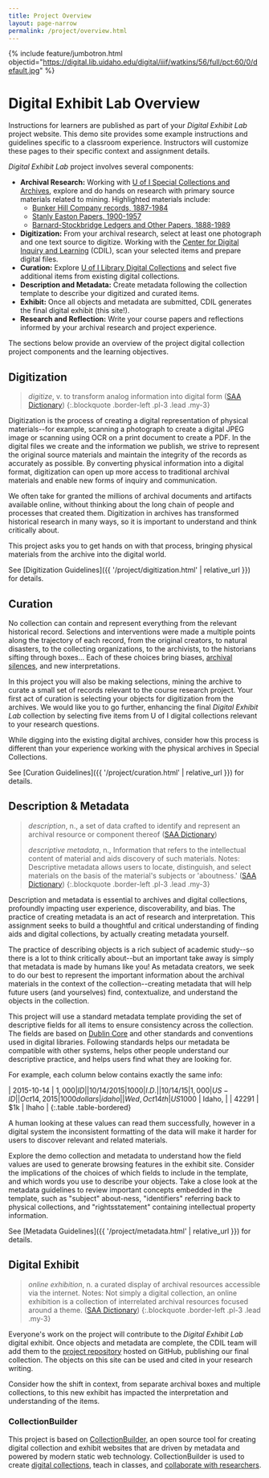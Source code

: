 ```yaml
---
title: Project Overview
layout: page-narrow
permalink: /project/overview.html
---
```


{% include feature/jumbotron.html objectid="https://digital.lib.uidaho.edu/digital/iiif/watkins/56/full/pct:60/0/default.jpg" %}

# Digital Exhibit Lab Overview

Instructions for learners are published as part of your *Digital Exhibit Lab* project website.
This demo site provides some example instructions and guidelines specific to a classroom experience.
Instructors will customize these pages to their specific context and assignment details.

*Digital Exhibit Lab* project involves several components:

- **Archival Research:** Working with [U of I Special Collections and Archives](https://www.lib.uidaho.edu/special-collections/), explore and do hands on research with primary source materials related to mining. Highlighted materials include:
    - [Bunker Hill Company records, 1887-1984](http://archiveswest.orbiscascade.org/ark:/80444/xv65328)
    - [Stanly Easton Papers, 1900-1957](https://archiveswest.orbiscascade.org/ark:/80444/xv66353)
    - [Barnard-Stockbridge Ledgers and Other Papers, 1888-1989](https://archiveswest.orbiscascade.org/ark:/80444/xv01033)
- **Digitization:** From your archival research, select at least one photograph and one text source to digitize. Working with the [Center for Digital Inquiry and Learning](https://cdil.lib.uidaho.edu/) (CDIL), scan your selected items and prepare digital files.
- **Curation:** Explore [U of I Library Digital Collections](https://www.lib.uidaho.edu/digital/collections.html) and select five additional items from existing digital collections.
- **Description and Metadata:** Create metadata following the collection template to describe your digitized and curated items.
- **Exhibit:** Once all objects and metadata are submitted, CDIL generates the final digital exhibit (this site!). 
- **Research and Reflection:** Write your course papers and reflections informed by your archival research and project experience.

The sections below provide an overview of the project digital collection project components and the learning objectives.

## Digitization 

> *digitize*, v. to transform analog information into digital form ([SAA Dictionary](https://dictionary.archivists.org/entry/digitize.html))
{:.blockquote .border-left .pl-3 .lead .my-3}

Digitization is the process of creating a digital representation of physical materials--for example, scanning a photograph to create a digital JPEG image or scanning using OCR on a print document to create a PDF.
In the digital files we create and the information we publish, we strive to represent the original source materials and maintain the integrity of the records as accurately as possible.
By converting physical information into a digital format, digitization can open up more access to traditional archival materials and enable new forms of inquiry and communication.

We often take for granted the millions of archival documents and artifacts available online, without thinking about the long chain of people and processes that created them.
Digitization in archives has transformed historical research in many ways, so it is important to understand and think critically about.

This project asks you to get hands on with that process, bringing physical materials from the archive into the digital world.

See [Digitization Guidelines]({{ '/project/digitization.html' | relative_url }}) for details.

## Curation

No collection can contain and represent everything from the relevant historical record. 
Selections and interventions were made a multiple points along the trajectory of each record, from the original creators, to natural disasters, to the collecting organizations, to the archivists, to the historians sifting through boxes...
Each of these choices bring biases, [archival silences](https://dictionary.archivists.org/entry/archival-silence.html), and new interpretations.

In this project you will also be making selections, mining the archive to curate a small set of records relevant to the course research project.
Your first act of curation is selecting your objects for digitization from the archives.
We would like you to go further, enhancing the final *Digital Exhibit Lab* collection by selecting five items from U of I digital collections relevant to your research questions.

While digging into the existing digital archives, consider how this process is different than your experience working with the physical archives in Special Collections.

See [Curation Guidelines]({{ '/project/curation.html' | relative_url }}) for details.

## Description & Metadata 

> *description*, n., a set of data crafted to identify and represent an archival resource or component thereof ([SAA Dictionary](https://dictionary.archivists.org/entry/description.html))
>
> *descriptive metadata*, n., Information that refers to the intellectual content of material and aids discovery of such materials. Notes: Descriptive metadata allows users to locate, distinguish, and select materials on the basis of the material's subjects or 'aboutness.' ([SAA Dictionary](https://dictionary.archivists.org/entry/descriptive-metadata.html))
{:.blockquote .border-left .pl-3 .lead .my-3}

Description and metadata is essential to archives and digital collections, profoundly impacting user experience, discoverability, and bias. 
The practice of creating metadata is an act of research and interpretation.
This assignment seeks to build a thoughtful and critical understanding of finding aids and digital collections, by actually creating metadata yourself.

The practice of describing objects is a rich subject of academic study--so there is a lot to think critically about--but an important take away is simply that metadata is made by humans like you!
As metadata creators, we seek to do our best to represent the important information about the archival materials in the context of the collection--creating metadata that will help future users (and yourselves) find, contextualize, and understand the objects in the collection.

This project will use a standard metadata template providing the set of descriptive fields for all items to ensure consistency across the collection.
The fields are based on [Dublin Core](https://www.dublincore.org/specifications/dublin-core/dcmi-terms/) and other standards and conventions used in digital libraries. 
Following standards helps our metadata be compatible with other systems, helps other people understand our descriptive practice, and helps users find what they are looking for.

For example, each column below contains exactly the same info:

| 2015-10-14 | $1,000 | ID |
| 10/14/2015 | 1000 | I.D. |
| 10/14/15 | 1,000 | US-ID |
| Oct 14, 2015 | 1000 dollars | idaho |
| Wed, Oct 14th | US$1000 | Idaho, |
| 42291 | $1k | Ihaho |
{:.table .table-bordered}

A human looking at these values can read them successfully, however in a digital system the inconsistent formatting of the data will make it harder for users to discover relevant and related materials.

Explore the demo collection and metadata to understand how the field values are used to generate browsing features in the exhibit site.
Consider the implications of the choices of which fields to include in the template, and which words you use to describe your objects.
Take a close look at the metadata guidelines to review important concepts embedded in the template, such as "subject" about-ness, "identifiers" referring back to physical collections, and "rightsstatement" containing intellectual property information.

See [Metadata Guidelines]({{ '/project/metadata.html' | relative_url }}) for details.

## Digital Exhibit

> *online exhibition*, n. a curated display of archival resources accessible via the internet. Notes: Not simply a digital collection, an online exhibition is a collection of interrelated archival resources focused around a theme. ([SAA Dictionary](https://dictionary.archivists.org/entry/online-exhibition.html))
{:.blockquote .border-left .pl-3 .lead .my-3}

Everyone's work on the project will contribute to the *Digital Exhibit Lab* digital exhibit.
Once objects and metadata are complete, the CDIL team will add them to the [project repository](https://github.com/thecdil/hist-454-2022) hosted on GitHub, publishing our final collection.
The objects on this site can be used and cited in your research writing.

Consider how the shift in context, from separate archival boxes and multiple collections, to this new exhibit has impacted the interpretation and understanding of the items.

### CollectionBuilder

This project is based on [CollectionBuilder](https://collectionbuilder.github.io/), an open source tool for creating digital collection and exhibit websites that are driven by metadata and powered by modern static web technology.
CollectionBuilder is used to create [digital collections](https://www.lib.uidaho.edu/digital/), teach in classes, and [collaborate with researchers](https://cdil.lib.uidaho.edu/projects/).
